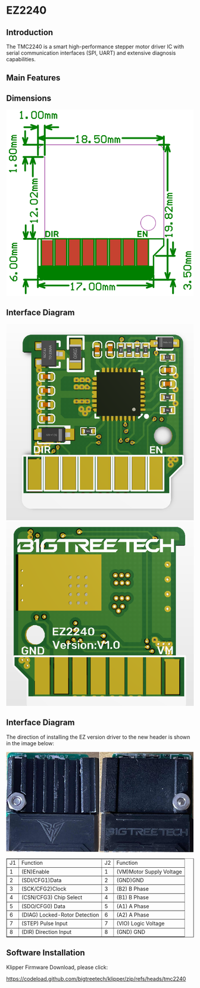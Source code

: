 # EZ2240



## **Introduction**

The TMC2240 is a smart high-performance stepper motor driver IC with serial communication interfaces (SPI, UART) and extensive diagnosis capabilities. 

## **Main Features**



## **Dimensions**

<img src=img/EZ2208/EZ2208_Diagram.png width="600"/>

## **Interface Diagram**

<img src=img/EZ2240/EZ2240_Interface1.png width="600"/>

<img src=img/EZ2240/EZ2240_Interface2.png width="600"/>

## **Interface Diagram**

The direction of installing the EZ version driver to the new header is shown in the image below:

<img src=img/EZ5160Pro/EZ5160Pro_Interface3.png width="600"/>

<table border="1">
	<tr>
    <td>J1</td><td>Function</td><td>J2</td><td>Function</td></tr>
	<tr>
    <td>1</td><td>(EN)Enable</td><td>1</td><td>(VM)Motor Supply Voltage</td></tr>
	<tr>
    <td>2</td><td>(SDI/CFG1)Data</td><td>2<td>(GND)GND</td></tr>
    <tr>
    <td>3</td><td>(SCK/CFG2)Clock</td><td>3</td><td>(B2) B Phase</td></tr>
    <tr>
    <td>4</td><td>(CSN/CFG3) Chip Select</td><td>4</td><td>(B1) B Phase</td></tr>
    <tr>
    <td>5</td><td>(SDO/CFG0) Data</td><td>5</td><td>(A1) A Phase</td></tr>
    <tr>
    <td>6</td><td>(DIAG) Locked-Rotor Detection</td><td>6</td><td>(A2) A Phase</td></tr>
    <tr>
    <td>7</td><td>(STEP) Pulse Input</td><td>7</td><td>(VIO) Logic Voltage</td></tr>
    <tr>
    <td>8</td><td>(DIR) Direction Input</td><td>8</td><td>(GND) GND</td></tr>
    <tr>
</table>

## **Software Installation**

Klipper Firmware Download, please click: 

https://codeload.github.com/bigtreetech/klipper/zip/refs/heads/tmc2240
